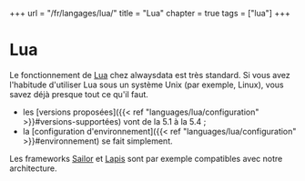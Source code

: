 +++
url = "/fr/langages/lua/"
title = "Lua"
chapter = true
tags = ["lua"]
+++

# Lua

Le fonctionnement de [Lua](https://www.lua.org/) chez alwaysdata est très standard. Si vous avez l'habitude d'utiliser Lua sous un système Unix (par exemple, Linux), vous savez déjà presque tout ce qu'il faut.

* les [versions proposées]({{< ref "languages/lua/configuration" >}}#versions-supportées) vont de la 5.1 à la 5.4 ;
* la [configuration d'environnement]({{< ref "languages/lua/configuration" >}}#environnement) se fait simplement.

Les frameworks [Sailor](https://github.com/sailorproject/sailor) et [Lapis](https://leafo.net/lapis/) sont par exemple compatibles avec notre architecture.
